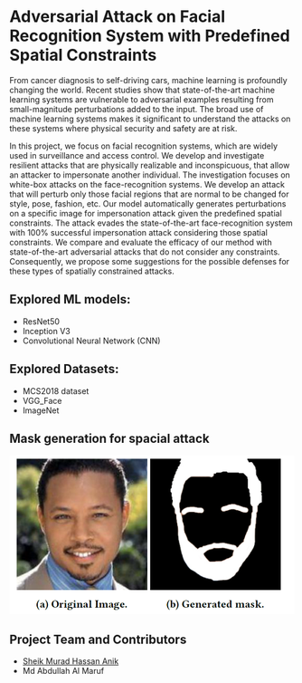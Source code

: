 # Adversarial Attack on Facial Recognition System with Predefined Spatial Constraints

From cancer diagnosis to self-driving cars, machine learning is profoundly changing the world. Recent studies show that state-of-the-art machine learning systems are vulnerable to adversarial examples resulting from small-magnitude perturbations added to the input. The broad use of machine learning systems makes it significant to understand the attacks on these systems where physical security and safety are at risk.

In this project, we focus on facial recognition systems, which are widely used in surveillance and access control. We develop and investigate resilient attacks that are physically realizable and inconspicuous, that allow an attacker to impersonate another individual. The investigation focuses on white-box attacks on the face-recognition systems. We develop an attack that will perturb only those facial regions that are normal to be changed for style, pose, fashion, etc. Our model automatically generates perturbations on a specific image for impersonation attack given the predefined spatial constraints. The attack evades the state-of-the-art face-recognition system with 100\% successful impersonation attack considering those spatial constraints. We compare and evaluate the efficacy of our method with state-of-the-art adversarial attacks that do not consider any constraints. Consequently, we propose some suggestions for the possible defenses for these types of spatially constrained attacks.

## Explored ML models:

- ResNet50
- Inception V3
- Convolutional Neural Network (CNN)

## Explored Datasets:

- MCS2018 dataset
- VGG_Face
- ImageNet

## Mask generation for spacial attack

![mask.png](images/mask.png)

## Project Team and Contributors

- [Sheik Murad Hassan Anik](https://www.linkedin.com/in/anik801/)
- Md Abdullah Al Maruf
